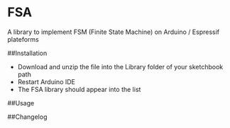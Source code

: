 # FSA
A library to implement FSM (Finite State Machine) on Arduino / Espressif plateforms

##Installation

- Download and unzip the file into the Library folder of your sketchbook path
- Restart Arduino IDE
- The FSA library should appear into the list

##Usage




##Changelog
